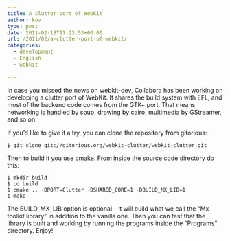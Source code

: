```yaml
---
title: A clutter port of WebKit
author: kov
type: post
date: 2011-02-18T17:23:53+00:00
url: /2011/02/a-clutter-port-of-webkit/
categories:
  - development
  - English
  - webkit

---
```

In case you missed the news on webkit-dev, Collabora has been working on developing a clutter port of WebKit. It shares the build system with EFL, and most of the backend code comes from the GTK+ port. That means networking is handled by soup, drawing by cairo, multimedia by GStreamer, and so on.

If you&#8217;d like to give it a try, you can clone the repository from gitorious:

```
$ git clone git://gitorious.org/webkit-clutter/webkit-clutter.git
```

Then to build it you use cmake. From inside the source code directory do this:

```
$ mkdir build
$ cd build
$ cmake .. -DPORT=Clutter -DSHARED_CORE=1 -DBUILD_MX_LIB=1
$ make
```

The BUILD\_MX\_LIB option is optional &#8211; it will build what we call the &#8220;Mx toolkit library&#8221; in addition to the vanilla one. Then you can test that the library is built and working by running the programs inside the &#8220;Programs&#8221; directory. Enjoy!